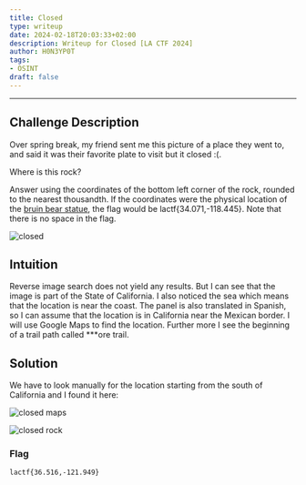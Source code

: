```yaml
---
title: Closed
type: writeup
date: 2024-02-18T20:03:33+02:00
description: Writeup for Closed [LA CTF 2024]
author: H0N3YP0T
tags:
- OSINT
draft: false
---
```

___

## Challenge Description

Over spring break, my friend sent me this picture of a place they went to, and said it was their favorite plate to visit but it closed :(.

Where is this rock?

Answer using the coordinates of the bottom left corner of the rock, rounded to the nearest thousandth. If the coordinates were the physical location of the [bruin bear statue](https://www.google.com/maps/place/34°04'15.5%22N+118°26'42.0%22W/@34.0710041,-118.4450305,39m/data=!3m1!1e3!4m4!3m3!8m2!3d34.070968!4d-118.445002?entry=ttu), the flag would be lactf{34.071,-118.445}. Note that there is no space in the flag.

![closed](/images/la_ctf_2024/closed.png)

## Intuition

Reverse image search does not yield any results. But I can see that the image is part of the State of California. I also
noticed the sea which means that the location is near the coast. The panel is also translated in Spanish, so I can assume that the location is in California near the Mexican border. I will use Google Maps to find the location.
Further more I see the beginning of a trail path called ***ore trail.

## Solution

We have to look manually for the location starting from the south of California and I found it here:

![closed maps](/images/la_ctf_2024/closed1.png)

![closed rock](/images/la_ctf_2024/rock.png)

### Flag

`lactf{36.516,-121.949}`


